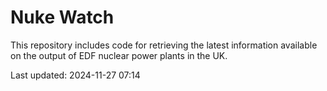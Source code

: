 # Nuke Watch

This repository includes code for retrieving the latest information available on the output of EDF nuclear power plants in the UK.

Last updated: 2024-11-27 07:14